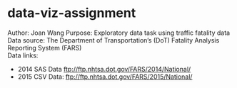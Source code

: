 # data-viz-assignment
Author: Joan Wang
Purpose: Exploratory data task using traffic fatality data
Data source: The Department of Transportation’s (DoT) Fatality Analysis Reporting System (FARS)  
Data links:
- 2014 SAS Data ftp://ftp.nhtsa.dot.gov/FARS/2014/National/ 
- 2015 CSV Data: ftp://ftp.nhtsa.dot.gov/FARS/2015/National/ 
